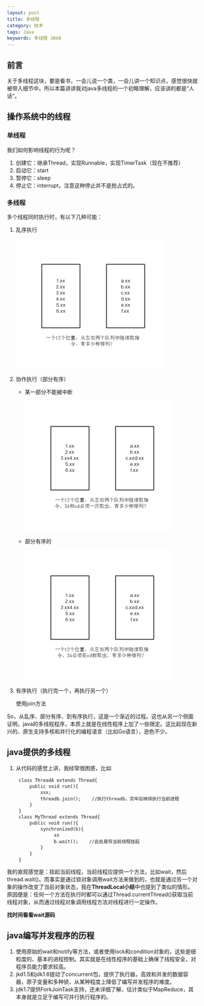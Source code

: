 ```yaml
---
layout: post
title: 多线程
category: 技术
tags: Java
keywords: 多线程 JAVA
---
```


## 前言 

关于多线程这块，要是看书，一会儿说一个类，一会儿讲一个知识点，感觉很快就被带入细节中。所以本篇讲讲我对java多线程的一个初略理解，应该讲的都是“人话”。

## 操作系统中的线程

### 单线程

我们如何影响线程的行为呢？

1. 创建它：继承Thread，实现Runnable，实现TimerTask（现在不推荐）
2. 启动它：start
3. 暂停它：sleep
4. 停止它：interrupt，注意这种停止并不是抢占式的。


### 多线程

多个线程同时执行时，有以下几种可能：

1. 乱序执行

    ![Alt text](/public/upload/threads_wuxu.png)    
2. 协作执行（部分有序）

    - 某一部分不能被中断
 
        ![Alt text](/public/upload/threads_bufenyouxu.png)  
      
    - 部分有序的
  
        ![Alt text](/public/upload/threads_bufenyouxu2.png)  
   

3. 有序执行（执行完一个，再执行另一个）
    
    使用join方法

So，从乱序、部分有序、到有序执行，这是一个渐近的过程。这也从另一个侧面证明，java的多线程程序，本质上就是在线性程序上加了一些限定。这比起现在新兴的、原生支持多核和并行化的编程语言（比如Go语言），逊色不少。

## java提供的多线程

1. 从代码的感觉上讲，我经常很困惑，比如

        class ThreadA extends Thread{
            public void run(){
                xxx;
                threadb.join();    //执行threadb，完毕后继续执行当前进程
            }
        }
        class MyThread extends Thread{
            public void run(){
                synchronized(b){
                     xx
                     b.wait();    //此处是将当前线程挂起
                }
            }
        }

我的直观感觉是：挂起当前线程，当前线程应提供一个方法，比如wait，然后thread.wait()。而事实是通过锁对象调用wait方法来做到的，也就是通过另一个对象的操作改变了当前对象状态，我在**ThreadLocal小结**中也提到了类似的情形。原因便是：任何一个方法在执行时都可以通过Thread.currentThread()获取当前线程对象，从而通过线程对象调用线程方法对线程进行一定操作。

**找时间看看wait源码**

## java编写并发程序的历程

1. 使用原始的wait和notify等方法，或者使用lock和condition对象的，这些是细粒度的、基本的进程控制。其实就是在线性程序的基础上确保了线程安全，对程序员能力要求较高。
2. jkd1.5和jdk1.6提动了concurrent包，提供了执行器，高效和并发的数据容器，原子变量和多种锁，从某种程度上降低了编写并发程序的难度。
3. jdk1.7提供ForkJoinTask支持，还未详细了解，估计类似于MapReduce，其本身就是立足于编写可并行执行程序的。
